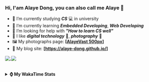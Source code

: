 ### Hi, **I'am Alaye Dong**, you can also call me **Alaye** 👋

- 📖 I’m currently studying ***CS*** 💻 in university
- 🌱 I’m currently learning ***Embedded Developing***, ***Web Developing***
- 🤔 I’m looking for help with ***"How to learn CS well"***
- 🤩 I like ***digital technology*** 📱, ***photography*** 📸
- 🖼️ My photographs page: **[[AlayeVast 500px](https://500px.com.cn/AlayeVast)]**
- 📰 My blog site: **[https://alaye-dong.github.io/]**

<!--
[![Alaye's GitHub stats](https://github-readme-stats.vercel.app/api?username=Alaye-Dong&custom_title=Alaye%20Dong`s%20GitHub%20stats&show_icons=true&rank_icon=percentile&theme=transparent&include_all_commits=true&count_private=true)](https://github.com/anuraghazra/github-readme-stats) 
[![Top Langs](https://github-readme-stats.vercel.app/api/top-langs/?username=Alaye-Dong\&layout=compact&theme=transparent)](https://github.com/anuraghazra/github-readme-stats)
-->
<a href="https://github.com/anuraghazra/github-readme-stats">
  <img height=200 align="center" src="https://github-readme-stats.vercel.app/api?username=Alaye-Dong&custom_title=Alaye%20Dong`s%20GitHub%20stats&show_icons=true&rank_icon=percentile&theme=transparent&include_all_commits=true&count_private=true" />
</a>
<a href="https://github.com/anuraghazra/convoychat">
  <img height=200 align="center" src="https://github-readme-stats.vercel.app/api/top-langs/?username=Alaye-Dong&layout=compact&theme=transparent&include_all_commits=true&count_private=true&langs_count=8&card_width=300" />
</a>

<br />
<br />

<div style="display:none"> 
  <img src="https://visitor-badge.laobi.icu/badge?page_id=Alaye-Dong.Alaye-Dong"/>
</div>
<br />

<details>	
  <summary><b> ⌚ My WakaTime Stats </b></summary>

<br />

<!--START_SECTION:waka-->
![Code Time](http://img.shields.io/badge/Code%20Time-376%20hrs%2055%20mins-blue)

![Profile Views](http://img.shields.io/badge/Profile%20Views-0-blue)

![Lines of code](https://img.shields.io/badge/From%20Hello%20World%20I%27ve%20Written-816.6%20thousand%20lines%20of%20code-blue)

**🐱 My GitHub Data** 

> 📦 85.5 kB Used in GitHub's Storage 
 > 
> 🏆 16 Contributions in the Year 2025
 > 
> 🚫 Not Opted to Hire
 > 
> 📜 21 Public Repositories 
 > 
> 🔑 5 Private Repositories 
 > 
**I'm a Night 🦉** 

```text
🌞 Morning                84 commits          ██░░░░░░░░░░░░░░░░░░░░░░░   06.41 % 
🌆 Daytime                410 commits         ████████░░░░░░░░░░░░░░░░░   31.30 % 
🌃 Evening                545 commits         ██████████░░░░░░░░░░░░░░░   41.60 % 
🌙 Night                  271 commits         █████░░░░░░░░░░░░░░░░░░░░   20.69 % 
```
📅 **I'm Most Productive on Sunday** 

```text
Monday                   217 commits         ████░░░░░░░░░░░░░░░░░░░░░   16.56 % 
Tuesday                  153 commits         ███░░░░░░░░░░░░░░░░░░░░░░   11.68 % 
Wednesday                157 commits         ███░░░░░░░░░░░░░░░░░░░░░░   11.98 % 
Thursday                 225 commits         ████░░░░░░░░░░░░░░░░░░░░░   17.18 % 
Friday                   175 commits         ███░░░░░░░░░░░░░░░░░░░░░░   13.36 % 
Saturday                 153 commits         ███░░░░░░░░░░░░░░░░░░░░░░   11.68 % 
Sunday                   230 commits         ████░░░░░░░░░░░░░░░░░░░░░   17.56 % 
```


📊 **This Week I Spent My Time On** 

```text
💬 Programming Languages: 
Vue.js                   2 hrs 10 mins       █████████████████░░░░░░░░   68.05 % 
Markdown                 40 mins             █████░░░░░░░░░░░░░░░░░░░░   21.19 % 
TypeScript               9 mins              █░░░░░░░░░░░░░░░░░░░░░░░░   04.92 % 
JSON                     7 mins              █░░░░░░░░░░░░░░░░░░░░░░░░   03.69 % 
Other                    3 mins              ░░░░░░░░░░░░░░░░░░░░░░░░░   01.76 % 

🔥 Editors: 
VS Code                  3 hrs 12 mins       █████████████████████████   100.00 % 

🐱‍💻 Projects: 
meaimos                  2 hrs 28 mins       ███████████████████░░░░░░   76.92 % 
blog-fuwari-astro        23 mins             ███░░░░░░░░░░░░░░░░░░░░░░   12.39 % 
vitesse-nuxt-demo        20 mins             ███░░░░░░░░░░░░░░░░░░░░░░   10.69 % 
```

**I Mostly Code in C** 

```text
TypeScript               6 repos             █████░░░░░░░░░░░░░░░░░░░░   20.69 % 
JavaScript               3 repos             ███░░░░░░░░░░░░░░░░░░░░░░   10.34 % 
C++                      3 repos             ███░░░░░░░░░░░░░░░░░░░░░░   10.34 % 
Java                     2 repos             ██░░░░░░░░░░░░░░░░░░░░░░░   06.90 % 
CSS                      1 repo              █░░░░░░░░░░░░░░░░░░░░░░░░   03.45 % 
```



**Timeline**

![Lines of Code chart](https://raw.githubusercontent.com/Alaye-Dong/Alaye-Dong/main/assets/bar_graph.png)


 Last Updated on 12/02/2025 18:45:49 UTC
<!--END_SECTION:waka-->

</details>
